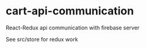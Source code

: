 # cart-api-communication
React-Redux api communication with firebase server

See src/store for redux work
